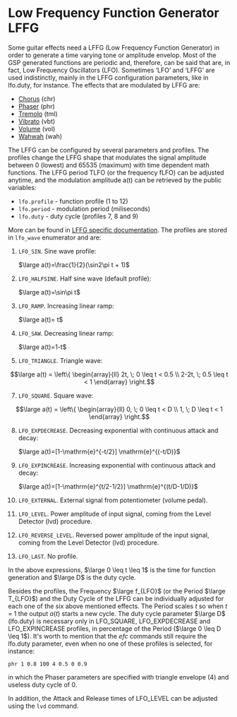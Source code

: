 # Low Frequency Function Generator LFFG

Some guitar effects need a LFFG (Low Frequency Function Generator) in order to generate a time varying tone or amplitude envelop. Most of the GSP generated functions are periodic and, therefore, can be said that are, in fact, Low Frequency Oscillators (LFO). Sometimes ‘LFO’ and ‘LFFG’ are used indistinctly, mainly in the LFFG configuration parameters, like in lfo.duty, for instance. The effects that are modulated by LFFG are:

-	[Chorus](https://github.com/Guitar-Sound-Processing/GSP/blob/main/gsp_daisy/Effects.md#efcchs) (chr)
-	[Phaser](https://github.com/Guitar-Sound-Processing/GSP/blob/main/gsp_daisy/Effects.md#efcphr) (phr)
-	[Tremolo](https://github.com/Guitar-Sound-Processing/GSP/blob/main/gsp_daisy/Effects.md#efctml) (tml)
-	[Vibrato](https://github.com/Guitar-Sound-Processing/GSP/blob/main/gsp_daisy/Effects.md#efcvbt) (vbt)
-	[Volume](https://github.com/Guitar-Sound-Processing/GSP/blob/main/gsp_daisy/Effects.md#efcvol) (vol)
-	[Wahwah](https://github.com/Guitar-Sound-Processing/GSP/blob/main/gsp_daisy/Effects.md#efcwah) (wah)

The LFFG can be configured by several parameters and profiles. The profiles change the LFFG shape that modulates the signal amplitude between 0 (lowest) and 65535 (maximum) with time dependent math functions. The LFFG period TLFO (or the frequency fLFO) can be adjusted anytime, and the modulation amplitude a(t) can be retrieved by the public variables:

- ```lfo.profile``` - function profile (1 to 12)
- ```lfo.period``` - modulation period (miliseconds)
- ```lfo.duty``` - duty cycle (profiles 7, 8 and 9)

More can be found in [LFFG specific documentation](https://github.com/Guitar-Sound-Processing/GSP/blob/main/gsp_daisy/Effects/LFFG/LFFG.pdf). The profiles are stored in ```lfo_wave``` enumerator and are:

1)	```LFO_SIN```. Sine wave profile:

      $\large a(t)=\frac{1}{2}(\sin2\pi t + 1)$
   
3)	```LFO_HALFSINE```. Half sine wave (default profile): 

      $\large a(t)=\sin\pi t$

4)	```LFO_RAMP```. Increasing linear ramp: 

      $\large a(t)= t$

5)	```LFO_SAW```. Decreasing linear ramp: 

      $\large a(t)=1-t$

6)	```LFO_TRIANGLE```. Triangle wave: 
  	    
```math
\large a(t) = \left\{ \begin{array}{ll} 2t, \; 0 \leq t < 0.5 \\
2-2t, \; 0.5 \leq t < 1 \end{array} \right.
``` 
      
7)	```LFO_SQUARE```. Square wave:

```math
\large a(t) = \left\{ \begin{array}{ll} 0, \; 0 \leq t < D \\
1, \; D \leq t < 1 \end{array} \right.
``` 

8)	```LFO_EXPDECREASE```. Decreasing exponential with continuous attack and decay:

      $\large a(t)=[1-\mathrm{e}^{-t/2}] \mathrm{e}^{(-t/D)}$
 
9)	```LFO_EXPINCREASE```. Increasing exponential with continuous attack and decay:

      $\large a(t)=[1-\mathrm{e}^{t/2-1/2}] \mathrm{e}^{(t/D-1/D)}$

10)	```LFO_EXTERNAL```. External signal from potentiometer (volume pedal).
 
11)	```LFO_LEVEL```. Power amplitude of input signal, coming from the Level Detector (lvd) procedure.

12)	```LFO_REVERSE_LEVEL```. Reversed power amplitude of the input signal, coming from the Level Detector (lvd) procedure.

13)	```LFO_LAST```. No profile.

In the above expressions, $\large 0 \leq t \leq 1$ is the time for function generation and $\large D$ is the duty cycle.

Besides the profiles, the Frequency $\large f_{LFO}$ (or the Period $\large T_{LFO}$) and the Duty Cycle of the LFFG can be individually adjusted for each one of the six above mentioned effects. The Period scales *t* so when *t* = 1 the output *a*(*t*) starts a new cycle. The duty cycle parameter $\large D$ (lfo.duty) is necessary only in LFO_SQUARE, LFO_EXPDECREASE and LFO_EXPINCREASE profiles, in percentage of the Period ($\large 0 \leq D \leq 1$). It's worth to mention that the *efc* commands still require the lfo.duty parameter, even when no one of these profiles is selected, for instance:

```phr 1 0.8 100 4 0.5 0 0.9```

in which the Phaser parameters are specified with triangle envelope (4) and useless duty cycle of 0. 

In addition, the Attack and Release times of LFO_LEVEL can be adjusted using the ```lvd``` command.

